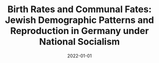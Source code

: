 ---
title: "Birth Rates and Communal Fates: Jewish Demographic Patterns and Reproduction in Germany under National Socialism"
collection: publications
category: chapters
permalink: /publication/2022-01-01-book-chapter-birth-rates
excerpt: 'Based on genealogical data, contemporary press accounts, and postwar testimony, this work looks at the birth rates of German Jews in the 1920s and 1930s to understand how political changes shape intimate lives.'
date: 2022-01-01
venue: 'Jahrbuch Selma Stern Zentrum für Jüdische Studien'
paperurl: 'https://www.hentrichhentrich.de/book-divercity-jewish-berlin-past-and-present.html'
citation: 'Hoffenberg, Elena. “Birth Rates and Communal Fates: Jewish Demographic Patterns and Reproduction in Germany under National Socialism.” In <i>DiverCITY. Jewish Berlin - Past and Present</i>, edited by Rainer Kampling, 62–75. Jahrbuch Selma Stern Zentrum für Jüdische Studien Berlin-Brandenburg 6. Leipzig: Hentrich & Hentrich, 2022.'
---